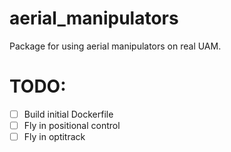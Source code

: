 # aerial_manipulators 


Package for using aerial manipulators on real UAM.


# TODO: 
- [ ] Build initial Dockerfile 
- [ ] Fly in positional control 
- [ ] Fly in optitrack 
